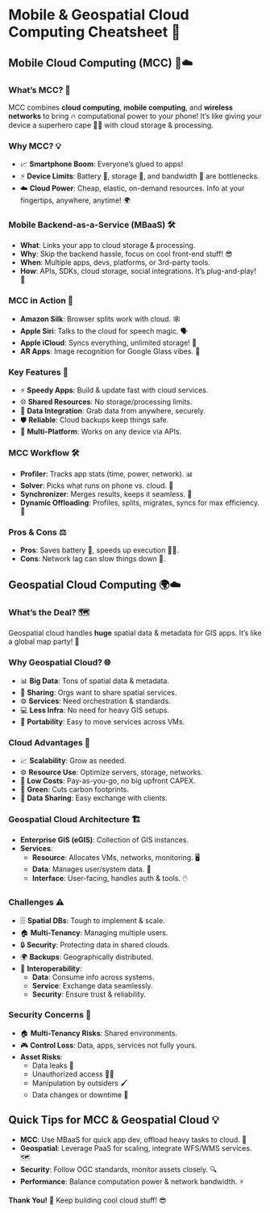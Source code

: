 # Mobile & Geospatial Cloud Computing Cheatsheet 🚀

## Mobile Cloud Computing (MCC) 📱☁️

### What’s MCC? 🤔
MCC combines **cloud computing**, **mobile computing**, and **wireless networks** to bring 🔥 computational power to your phone! It’s like giving your device a superhero cape 🦸‍♂️ with cloud storage & processing.

### Why MCC? 💡
- 📈 **Smartphone Boom**: Everyone’s glued to apps!
- ⚡ **Device Limits**: Battery 🔋, storage 💾, and bandwidth 📡 are bottlenecks.
- ☁️ **Cloud Power**: Cheap, elastic, on-demand resources. Info at your fingertips, anywhere, anytime! 🌍

### Mobile Backend-as-a-Service (MBaaS) 🛠️
- **What**: Links your app to cloud storage & processing.
- **Why**: Skip the backend hassle, focus on cool front-end stuff! 😎
- **When**: Multiple apps, devs, platforms, or 3rd-party tools.
- **How**: APIs, SDKs, cloud storage, social integrations. It’s plug-and-play! 🔌

### MCC in Action 🌟
- **Amazon Silk**: Browser splits work with cloud. 🕸️
- **Apple Siri**: Talks to the cloud for speech magic. 🗣️
- **Apple iCloud**: Syncs everything, unlimited storage! 📂
- **AR Apps**: Image recognition for Google Glass vibes. 🥽

### Key Features 🎯
- ⚡ **Speedy Apps**: Build & update fast with cloud services.
- 🌐 **Shared Resources**: No storage/processing limits.
- 🔄 **Data Integration**: Grab data from anywhere, securely.
- 🛡️ **Reliable**: Cloud backups keep things safe.
- 📱 **Multi-Platform**: Works on any device via APIs.

### MCC Workflow 🛠️
- **Profiler**: Tracks app stats (time, power, network). 📊
- **Solver**: Picks what runs on phone vs. cloud. 🧠
- **Synchronizer**: Merges results, keeps it seamless. 🔗
- **Dynamic Offloading**: Profiles, splits, migrates, syncs for max efficiency. 🚚

### Pros & Cons ⚖️
- **Pros**: Saves battery 🔋, speeds up execution 🏃‍♂️.
- **Cons**: Network lag can slow things down 📶.

## Geospatial Cloud Computing 🌍☁️

### What’s the Deal? 🗺️
Geospatial cloud handles **huge** spatial data & metadata for GIS apps. It’s like a global map party! 🎉

### Why Geospatial Cloud? 🌐
- 📊 **Big Data**: Tons of spatial data & metadata.
- 🤝 **Sharing**: Orgs want to share spatial services.
- ⚙️ **Services**: Need orchestration & standards.
- 💻 **Less Infra**: No need for heavy GIS setups.
- 🔄 **Portability**: Easy to move services across VMs.

### Cloud Advantages 💼
- 📈 **Scalability**: Grow as needed.
- ⚙️ **Resource Use**: Optimize servers, storage, networks.
- 💸 **Low Costs**: Pay-as-you-go, no big upfront CAPEX.
- 🌱 **Green**: Cuts carbon footprints.
- 🤝 **Data Sharing**: Easy exchange with clients.

### Geospatial Cloud Architecture 🏗️
- **Enterprise GIS (eGIS)**: Collection of GIS instances.
- **Services**:
  - **Resource**: Allocates VMs, networks, monitoring. 🖥️
  - **Data**: Manages user/system data. 📂
  - **Interface**: User-facing, handles auth & tools. 🖱️

### Challenges ⚠️
- 🗄️ **Spatial DBs**: Tough to implement & scale.
- 🏠 **Multi-Tenancy**: Managing multiple users.
- 🔒 **Security**: Protecting data in shared clouds.
- 🌍 **Backups**: Geographically distributed.
- 🤝 **Interoperability**:
  - **Data**: Consume info across systems.
  - **Service**: Exchange data seamlessly.
  - **Security**: Ensure trust & reliability.

### Security Concerns 🔐
- 🏠 **Multi-Tenancy Risks**: Shared environments.
- 🎮 **Control Loss**: Data, apps, services not fully yours.
- **Asset Risks**:
  - Data leaks 📢
  - Unauthorized access 🕵️‍♂️
  - Manipulation by outsiders 🖌️
  - Data changes or downtime 🚫

## Quick Tips for MCC & Geospatial Cloud 💡
- **MCC**: Use MBaaS for quick app dev, offload heavy tasks to cloud. 🚀
- **Geospatial**: Leverage PaaS for scaling, integrate WFS/WMS services. 🗺️
- **Security**: Follow OGC standards, monitor assets closely. 🔍
- **Performance**: Balance computation power & network bandwidth. ⚡

**Thank You!** 🙌 Keep building cool cloud stuff! 😎